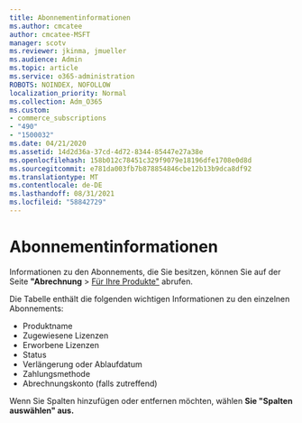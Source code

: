 ```yaml
---
title: Abonnementinformationen
ms.author: cmcatee
author: cmcatee-MSFT
manager: scotv
ms.reviewer: jkinma, jmueller
ms.audience: Admin
ms.topic: article
ms.service: o365-administration
ROBOTS: NOINDEX, NOFOLLOW
localization_priority: Normal
ms.collection: Adm_O365
ms.custom:
- commerce_subscriptions
- "490"
- "1500032"
ms.date: 04/21/2020
ms.assetid: 14d2d36a-37cd-4d72-8344-85447e27a38e
ms.openlocfilehash: 158b012c78451c329f9079e18196dfe1708e0d8d
ms.sourcegitcommit: e781da003fb7b878854846cbe12b13b9dca8df92
ms.translationtype: MT
ms.contentlocale: de-DE
ms.lasthandoff: 08/31/2021
ms.locfileid: "58842729"
---
```

# <a name="subscription-information"></a>Abonnementinformationen

Informationen zu den Abonnements, die Sie besitzen, können Sie auf der Seite **"Abrechnung** \> [Für Ihre Produkte"](https://go.microsoft.com/fwlink/p/?linkid=842054) abrufen.
  
Die Tabelle enthält die folgenden wichtigen Informationen zu den einzelnen Abonnements:
  
- Produktname
- Zugewiesene Lizenzen
- Erworbene Lizenzen
- Status
- Verlängerung oder Ablaufdatum
- Zahlungsmethode
- Abrechnungskonto (falls zutreffend)
 
Wenn Sie Spalten hinzufügen oder entfernen möchten, wählen **Sie "Spalten auswählen" aus.**